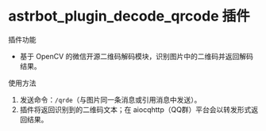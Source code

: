 # astrbot_plugin_decode_qrcode 插件

插件功能
- 基于 OpenCV 的微信开源二维码解码模块，识别图片中的二维码并返回解码结果。

使用方法
1. 发送命令：`/qrde`（与图片同一条消息或引用消息中发送）。
2. 插件将返回识别到的二维码文本；在 aiocqhttp（QQ群）平台会以转发形式返回结果。